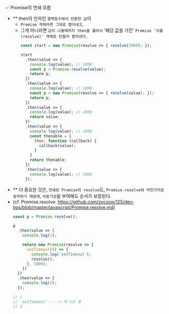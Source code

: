 ✅ Promise의 연쇄 흐름

* ** then의 인자인 `콜백함수에서 반환한 값`이 
  * `Promise 객체라면 그대로 뱉어내고`, 
  * 그게 아니라면 `값이 나올때까지 then을 풀어서` '해당 값을 가진' `Promise '이룸(resolve)' 객체로 만들어 뱉어낸다.`
    ```js
    const start = new Promise(resolve => { resolve(1000); });

    start
      .then(value => {
        console.log(value); // 1000
        const p = Promise.resolve(value);
        return p;
      })
      .then(value => {
        console.log(value); // 1000
        const p = new Promise(resolve => { resolve(value); });
        return p;
      })
      .then(value => {
        console.log(value); // 1000
        return value;
      })
      .then(value => {
        console.log(value); // 1000
        const thenable = {
          then: function (callback) {
            callback(value);
          }
        }
        return thenable;
      })
      .then(value => {
        console.log(value); // 1000
      });
    ```
* ** 더 중요한 것은, `연쇄된 Promise의 resolve`도, `Promise.resolve와 마찬가지로 동작하기 때문에`, `비동기성`을 부여해도 순서가 보장된다.
* (cf. Promise.resolve: https://github.com/zxczoxc125/dev-tips/blob/master/javascript/Promise.resolve.md)
  ```js
  const p = Promise.resolve();

  p
    .then(value => {
      console.log(1);

      return new Promise(resolve => {
        setTimeout(() => {
          console.log('setTimeout');
          resolve();
        }, 1000);
      })
    })
    .then(value => {
      console.log(2);
    });
  
  // 1
  // 'setTimeout' ----> 약 1초 후
  // 2
  ```